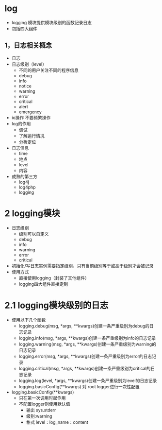 # log
- logging 模块提供模块级别的函数记录日志
- 包括四大组件
## 1，日志相关概念
- 日志
- 日志级别（level）
    - 不同的用户关注不同的程序信息
    - debug
    - info
    - notice
    - warning
    - error
    - critical
    - alert
    - emergency 
 - io操作 不要频繁操作
 - log的作用
    - 调试
    - 了解运行情况
    - 分析定位
 - 日志信息
    - time
    - 地点
    - level
    - 内容
 - 成熟的第三方
    - log4j
    - log4php
    - logging
 # 2 logging模块
 - 日志级别
    - 级别可以自定义
    - debug
    - info
    - warning
    - error
    - critical
 - 初始化/写日志实例需要指定级别，只有当前级别等于或高于级别才会被记录
 - 使用方式
    - 直接使用logging（封装了其他组件）
    - logging四大组件直接定制
 # 2.1 logging模块级别的日志
 - 使用以下几个函数
    - logging.debug(msg, *args, **kwargs)创建一条严重级别为debug的日志记录
    - logging.info(msg, *args, **kwargs)创建一条严重级别为info的日志记录
    - logging.warning(msg, *args, **kwargs)创建一条严重级别为warning的日志记录
    - logging.error(msg, *args, **kwargs)创建一条严重级别为error的日志记录
    - logging.critical(msg, *args, **kwargs)创建一条严重级别为critical的日志记录
    - logging.log(level, *args, **kwargs)创建一条严重级别为level的日志记录
    - logging.basicConfig(**kwargs) 对 root logger进行一次性配置  
 - logging.basicConfig(**kwargs)
    - 只在第一次调用时起作用
    - 不配置logger则使用默认值
        - 输出 sys.stderr
        - 级别:warning
        - 格式 level：log_name：content
         